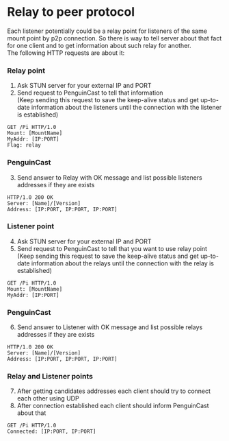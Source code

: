 # Relay to peer protocol

Each listener potentially could be a relay point for listeners of the same mount point by p2p connection. So there is way to tell server about that fact for one client and to get information about such relay for another.  
The following HTTP requests are about it:

### Relay point
1. Ask STUN server for your external IP and PORT
2. Send request to PenguinCast to tell that information  
   (Keep sending this request to save the keep-alive status and get up-to-date information about the listeners until the connection with the listener is established)

```http
GET /Pi HTTP/1.0
Mount: [MountName]
MyAddr: [IP:PORT]
Flag: relay
```

### PenguinCast
3. Send answer to Relay with OK message and list possible listeners addresses if they are exists

```http
HTTP/1.0 200 OK
Server: [Name]/[Version]
Address: [IP:PORT, IP:PORT, IP:PORT]
```

### Listener point
4. Ask STUN server for your external IP and PORT
5. Send request to PenguinCast to tell that you want to use relay point  
   (Keep sending this request to save the keep-alive status and get up-to-date information about the relays until the connection with the relay is established)

```http
GET /Pi HTTP/1.0
Mount: [MountName]
MyAddr: [IP:PORT]
```

### PenguinCast
6. Send answer to Listener with OK message and list possible relays addresses if they are exists
```http
HTTP/1.0 200 OK
Server: [Name]/[Version]
Address: [IP:PORT, IP:PORT, IP:PORT]
```

### Relay and Listener points
7. After getting candidates addresses each client should try to connect each other using UDP
8. After connection established each client should inform PenguinCast about that
```http
GET /Pi HTTP/1.0
Connected: [IP:PORT, IP:PORT]
```